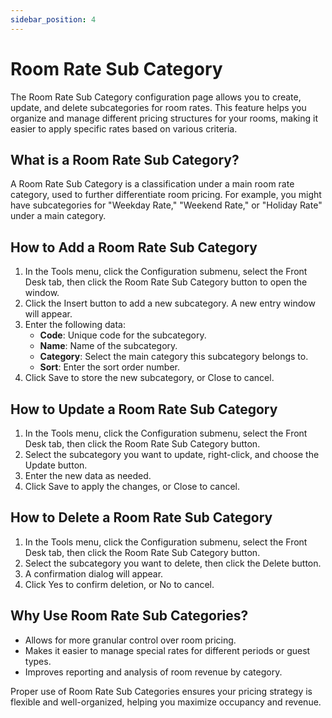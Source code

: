 ```yaml
---
sidebar_position: 4
---
```


# Room Rate Sub Category

The Room Rate Sub Category configuration page allows you to create, update, and delete subcategories for room rates. This feature helps you organize and manage different pricing structures for your rooms, making it easier to apply specific rates based on various criteria.

## What is a Room Rate Sub Category?

A Room Rate Sub Category is a classification under a main room rate category, used to further differentiate room pricing. For example, you might have subcategories for "Weekday Rate," "Weekend Rate," or "Holiday Rate" under a main category.

## How to Add a Room Rate Sub Category

1. In the Tools menu, click the Configuration submenu, select the Front Desk tab, then click the Room Rate Sub Category button to open the window.
2. Click the Insert button to add a new subcategory. A new entry window will appear.
3. Enter the following data:
   - **Code**: Unique code for the subcategory.
   - **Name**: Name of the subcategory.
   - **Category**: Select the main category this subcategory belongs to.
   - **Sort**: Enter the sort order number.
4. Click Save to store the new subcategory, or Close to cancel.

## How to Update a Room Rate Sub Category

1. In the Tools menu, click the Configuration submenu, select the Front Desk tab, then click the Room Rate Sub Category button.
2. Select the subcategory you want to update, right-click, and choose the Update button.
3. Enter the new data as needed.
4. Click Save to apply the changes, or Close to cancel.

## How to Delete a Room Rate Sub Category

1. In the Tools menu, click the Configuration submenu, select the Front Desk tab, then click the Room Rate Sub Category button.
2. Select the subcategory you want to delete, then click the Delete button.
3. A confirmation dialog will appear.
4. Click Yes to confirm deletion, or No to cancel.

## Why Use Room Rate Sub Categories?

- Allows for more granular control over room pricing.
- Makes it easier to manage special rates for different periods or guest types.
- Improves reporting and analysis of room revenue by category.

Proper use of Room Rate Sub Categories ensures your pricing strategy is flexible and well-organized, helping you maximize occupancy and revenue.
